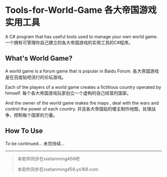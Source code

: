 # Tools-for-World-Game 各大帝国游戏实用工具
A C# program that has useful tools used to manage your own world game. 一个拥有可管理你自己建立的各大帝国游戏的实用工具的C#程序。
## What's World Game?
A world game is a forum game that is popular in Baidu Forum. 各大帝国游戏是在百度贴吧流行的论坛游戏。

Each of the players of a world game creates a fictitious country operated by himself. 每个各大帝国游戏玩家创立一个虚构的自己经营的国家。

And the owner of the world game makes the maps , deal with the wars and control the power of each country. 并且各大帝国贴的楼主制作地图，处理战争，控制每个国家的力量。
## How To Use
To be continued... 未完待续...
* * *
>本软件同步在xiatianming456吧
>
>本软件同步在xiatianming456.ys168.com

